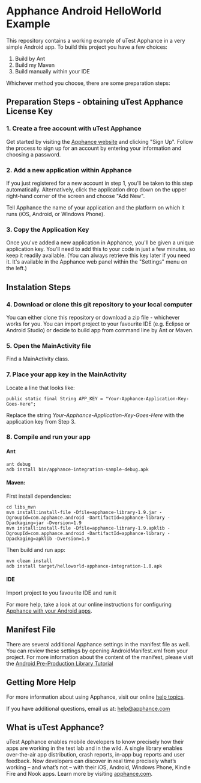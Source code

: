 # Apphance Android HelloWorld Example

This repository contains a working example of uTest Apphance in a very simple Android app. 
To build this project you have a few choices:

1. Build by Ant
2. Build my Maven
3. Build manually within your IDE

Whichever method you choose, there are some preparation steps:

## Preparation Steps - obtaining uTest Apphance License Key

### 1. Create a free account with uTest Apphance

Get started by visiting the [Apphance website](http://www.apphance.com) and clicking "Sign Up". Follow the process to sign up for an account by entering your information and choosing a password.

### 2. Add a new application within Apphance

If you just registered for a new account in step 1, you'll be taken to this step automatically. Alternatively, click the application drop down on the upper right-hand corner of the screen and choose "Add New".

Tell Apphance the name of your application and the platform on which it runs (iOS, Android, or Windows Phone).

### 3. Copy the Application Key

Once you've added a new application in Apphance, you'll be given a unique application key. You'll need to add this to your code in just a few minutes, so keep it readily available. (You can always retrieve this key later if you need it. It's available in the Apphance web panel within the "Settings" menu on the left.)

## Instalation Steps

### 4. Download or clone this git repository to your local computer

You can either clone this repository or download a zip file - whichever works for you.
You can import project to your favourite IDE (e.g. Eclipse or Android Studio) or decide to build app from command line by Ant or Maven.

### 5. Open the MainActivity file

Find a MainActivity class. 

### 7. Place your app key in the MainActivity

Locate a line that looks like:

	public static final String APP_KEY = "Your-Apphance-Application-Key-Goes-Here";

Replace the string *Your-Apphance-Application-Key-Goes-Here* with the application key from Step 3.

### 8. Compile and run your app

#### Ant
	ant debug
	adb install bin/apphance-integration-sample-debug.apk

#### Maven:

First install dependencies:
	
	cd libs_mvn
	mvn install:install-file -Dfile=apphance-library-1.9.jar -DgroupId=com.apphance.android -DartifactId=apphance-library -Dpackaging=jar -Dversion=1.9
	mvn install:install-file -Dfile=apphance-library-1.9.apklib -DgroupId=com.apphance.android -DartifactId=apphance-library -Dpackaging=apklib -Dversion=1.9


Then build and run app:
	
	mvn clean install
	adb install target/helloworld-apphance-integration-1.0.apk 

#### IDE
Import project to you favourite IDE and run it

For more help, take a look at our online instructions for configuring [Apphance with your Android apps](http://help.apphance.com/library-installation/android/).

## Manifest File

There are several additional Apphance settings in the manifest file as well. You can review these settings by opening AndroidManifest.xml from your project. For more information about the content of the manifest, please visit the [Android Pre-Production Library Tutorial](http://help.apphance.com/library-installation/android/tutorial-pre-production)

## Getting More Help

For more information about using Apphance, visit our online [help topics](http://help.apphance.com).  

If you have additional questions, email us at: [help@apphance.com](mailto:help@apphance.com)

## What is uTest Apphance?

uTest Apphance enables mobile developers to know precisely how their apps are working in the test lab and in the wild. A single library enables over-the-air app distribution, crash reports, in-app bug reports and user feedback. Now developers can discover in real time precisely what’s working – and what’s not – with their iOS, Android, Windows Phone, Kindle Fire and Nook apps. Learn more by visiting [apphance.com](http://www.apphance.com).
